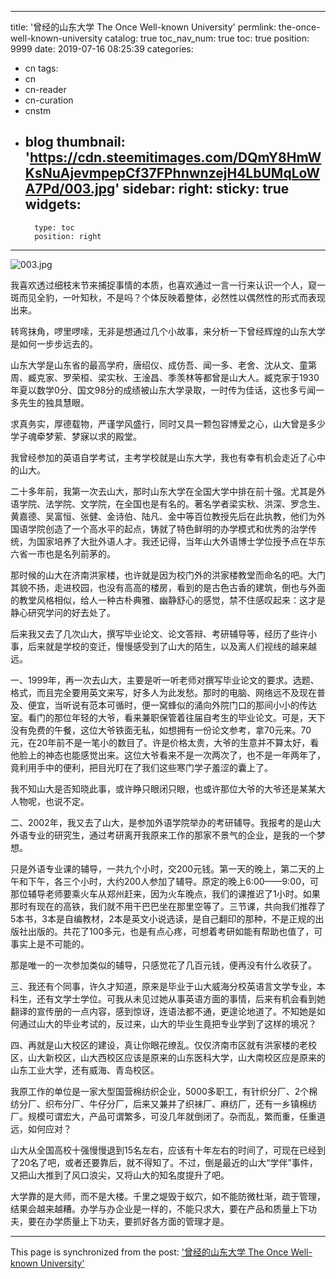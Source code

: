 
---
title: '曾经的山东大学 The Once Well-known University'
permlink: the-once-well-known-university
catalog: true
toc_nav_num: true
toc: true
position: 9999
date: 2019-07-16 08:25:39
categories:
- cn
tags:
- cn
- cn-reader
- cn-curation
- cnstm
- blog
thumbnail: 'https://cdn.steemitimages.com/DQmY8HmWKsNuAjevmpepCf37FPhnwnzejH4LbUMqLoWA7Pd/003.jpg'
sidebar:
    right:
        sticky: true
widgets:
    -
        type: toc
        position: right
---


![003.jpg](https://cdn.steemitimages.com/DQmY8HmWKsNuAjevmpepCf37FPhnwnzejH4LbUMqLoWA7Pd/003.jpg)

我喜欢透过细枝末节来捕捉事情的本质，也喜欢通过一言一行来认识一个人，窥一斑而见全豹，一叶知秋，不是吗？个体反映着整体，必然性以偶然性的形式而表现出来。

转弯抹角，啰里啰嗦，无非是想通过几个小故事，来分析一下曾经辉煌的山东大学是如何一步步远去的。

山东大学是山东省的最高学府，唐绍仪、成仿吾、闻一多、老舍、沈从文、童第周、臧克家、罗荣桓、梁实秋、王淦昌、季羡林等都曾是山大人。臧克家于1930年夏以数学0分、国文98分的成绩被山东大学录取，一时传为佳话，这也多亏闻一多先生的独具慧眼。

求真务实，厚德载物，严谨学风盛行，同时又具一颗包容博爱之心，山大曾是多少学子魂牵梦萦、梦寐以求的殿堂。

我曾经参加的英语自学考试，主考学校就是山东大学，我也有幸有机会走近了心中的山大。

二十多年前，我第一次去山大，那时山东大学在全国大学中排在前十强。尤其是外语学院、法学院、文学院，在全国也是有名的。著名学者梁实秋、洪深、罗念生、黄嘉德、吴富恒、张健、金诗伯、陆凡、金中等百位教授先后在此执教，他们为外国语学院创造了一个高水平的起点，铸就了特色鲜明的办学模式和优秀的治学传统，为国家培养了大批外语人才。我还记得，当年山大外语博士学位授予点在华东六省一市也是名列前茅的。

那时候的山大在济南洪家楼，也许就是因为校门外的洪家楼教堂而命名的吧。大门其貌不扬，走进校园，也没有高高的楼房，看到的是古色古香的建筑，倒也与外面的教堂风格相似，给人一种古朴典雅、幽静舒心的感觉，禁不住感叹起来：这才是静心研究学问的好去处了。

后来我又去了几次山大，撰写毕业论文、论文答辩、考研辅导等，经历了些许小事，后来就是学校的变迁，慢慢感受到了山大的陌生，以及离人们视线的越来越远。

一、1999年，再一次去山大，主要是听一听老师对撰写毕业论文的要求。选题、格式，而且完全要用英文来写，好多人为此发愁。那时的电脑、网络远不及现在普及、便宜，当听说有范本可循时，便一窝蜂似的涌向外院门口的那间小小的传达室。看门的那位年轻的大爷，看来兼职保管着往届自考生的毕业论文。可是，天下没有免费的午餐，这位大爷铁面无私，如想拥有一份论文参考，拿70元来。70元，在20年前不是一笔小的数目了。许是价格太贵，大爷的生意并不算太好，看他脸上的神态也能感觉出来。这位大爷看来不是一次两次了，也不是一年两年了，竟利用手中的便利，把目光盯在了我们这些寒门学子羞涩的囊上了。

我不知山大是否知晓此事，或许睁只眼闭只眼，也或许那位大爷的大爷还是某某大人物呢，也说不定。

二、2002年，我又去了山大，是参加外语学院举办的考研辅导。我报考的是山大外语专业的研究生，通过考研离开我原来工作的那家不景气的企业，是我的一个梦想。

只是外语专业课的辅导，一共九个小时，交200元钱。第一天的晚上，第二天的上午和下午，各三个小时，大约200人参加了辅导。原定的晚上6:00——9:00，可那位辅导老师要乘火车从郑州赶来，因为火车晚点，我们的课推迟了1小时。如果那时有现在的高铁，我们就不用干巴巴坐在那里空等了。三节课，共向我们推荐了5本书，3本是自编教材，2本是英文小说选读，是自己翻印的那种，不是正规的出版社出版的。共花了100多元，也是有点心疼，可想着考研如能有帮助也值了，可事实上是不可能的。

那是唯一的一次参加类似的辅导，只感觉花了几百元钱，便再没有什么收获了。

三、我还有个同事，许久才知道，原来是毕业于山大威海分校英语言文学专业，本科生，还有文学士学位。可我从未见过她从事英语方面的事情，后来有机会看到她翻译的宣传册的一点内容，感到惊讶，连语法都不通，更遑论地道了。不知她是如何通过山大的毕业考试的，反过来，山大的毕业生竟把专业学到了这样的境况？

四、再就是山大校区的建设，真让你眼花缭乱。仅仅济南市区就有洪家楼的老校区，山大新校区，山大西校区应该是原来的山东医科大学，山大南校区应是原来的山东工业大学，还有威海、青岛校区。

我原工作的单位是一家大型国营棉纺织企业，5000多职工，有针织分厂、2个棉纺分厂、织布分厂、牛仔分厂，后来又兼并了织袜厂、麻纺厂，还有一乡镇棉纺厂。规模可谓宏大，产品可谓繁多，可没几年就倒闭了。杂而乱，繁而重，任重道远，如何应对？

山大从全国高校十强慢慢退到15名左右，应该有十年左右的时间了，可现在已经到了20名了吧，或者还要靠后，就不得知了。不过，倒是最近的山大“学伴”事件，又把山大推到了风口浪尖，又将山大的知名度提升了吧。

大学靠的是大师，而不是大楼。千里之堤毁于蚁穴，如不能防微杜渐，疏于管理，结果会越来越糟。办学与办企业是一样的，不能只求大，要在产品和质量上下功夫，要在办学质量上下功夫，要抓好各方面的管理才是。

- - -

This page is synchronized from the post: ['曾经的山东大学 The Once Well-known University'](https://steemit.com/@bring/the-once-well-known-university)
